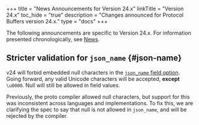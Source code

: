 +++
title = "News Announcements for Version 24.x"
linkTitle = "Version 24.x"
toc_hide = "true"
description = "Changes announced for Protocol Buffers version 24.x."
type = "docs"
+++

The following announcements are specific to Version 24.x. For information
presented chronologically, see [News](/news).

## Stricter validation for `json_name` {#json-name}

v24 will forbid embedded null characters in the
[`json_name` field option](/programming-guides/proto3/#json).
Going forward, any valid Unicode characters will be accepted, **except**
`\u0000`. Null will still be allowed in field values.

Previously, the proto compiler allowed null characters, but support for this was
inconsistent across languages and implementations. To fix this, we are
clarifying the spec to say that null is not allowed in `json_name`, and will be
rejected by the compiler.
